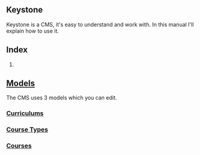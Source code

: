 ## Keystone
Keystone is a CMS, it's easy to understand and work with. In this manual I'll explain how to use it.

## Index
1. 

## [Models](#models)
The CMS uses 3 models which you can edit.

### [Curriculums](#curriculums)


### [Course Types](#course-types)

### [Courses](#courses)
